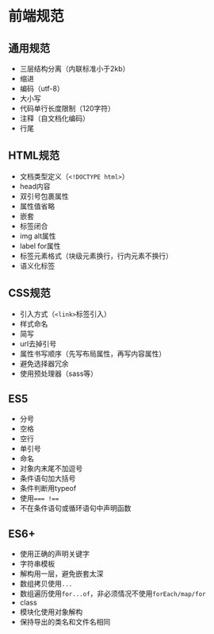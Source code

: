 # 前端规范

## 通用规范

* 三层结构分离（内联标准小于2kb）
* 缩进
* 编码（utf-8）
* 大小写
* 代码单行长度限制（120字符）
* 注释（自文档化编码）
* 行尾

## HTML规范

* 文档类型定义（`<!DOCTYPE html>`）
* head内容
* 双引号包裹属性
* 属性值省略
* 嵌套
* 标签闭合
* img alt属性
* label for属性
* 标签元素格式（块级元素换行，行内元素不换行）
* 语义化标签

## CSS规范

* 引入方式（`<link>`标签引入）
* 样式命名
* 简写
* url去掉引号
* 属性书写顺序（先写布局属性，再写内容属性）
* 避免选择器冗余
* 使用预处理器（sass等）

## ES5

* 分号
* 空格
* 空行
* 单引号
* 命名
* 对象内末尾不加逗号
* 条件语句加大括号
* 条件判断用typeof
* 使用`=== !==`
* 不在条件语句或循环语句中声明函数

## ES6+

* 使用正确的声明关键字
* 字符串模板
* 解构用一层，避免嵌套太深
* 数组拷贝使用`...`
* 数组遍历使用`for...of`，非必须情况不使用`forEach/map/for`
* class
* 模块化使用对象解构
* 保持导出的类名和文件名相同